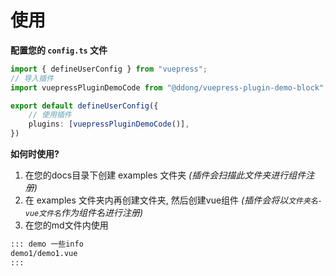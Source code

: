 # 使用

**配置您的 `config.ts` 文件**
```ts
import { defineUserConfig } from "vuepress";
// 导入插件
import vuepressPluginDemoCode from "@ddong/vuepress-plugin-demo-block";

export default defineUserConfig({
    // 使用插件
    plugins: [vuepressPluginDemoCode()],
})
```


**如何时使用?**

1. 在您的docs目录下创建 examples 文件夹 *(插件会扫描此文件夹进行组件注册)*
2. 在 examples 文件夹内再创建文件夹, 然后创建vue组件 *(插件会将以``文件夹名-vue文件名``作为组件名进行注册)*
3. 在您的md文件内使用
``` md
::: demo 一些info
demo1/demo1.vue
:::
```
